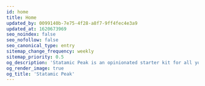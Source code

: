 ```yaml
---
id: home
title: Home
updated_by: 0099140b-7e75-4f28-a8f7-9ff4fec4e3a9
updated_at: 1620673969
seo_noindex: false
seo_nofollow: false
seo_canonical_type: entry
sitemap_change_frequency: weekly
sitemap_priority: 0.5
og_description: 'Statamic Peak is an opinionated starter kit for all your Statamic sites. It''s design agnostic but comes bundled with tools like Tailwind and AlpineJS and a workflow you can use to build anything you want.'
og_render_image: true
og_title: 'Statamic Peak'
---
```

